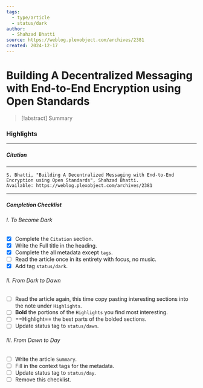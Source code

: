 ```yaml
---
tags:
  - type/article
  - status/dark
author:
  - Shahzad Bhatti
source: https://weblog.plexobject.com/archives/2381
created: 2024-12-17
---
```

# **Building A Decentralized Messaging with End-to-End Encryption using Open Standards**

> [!abstract] Summary
### **Highlights**
---
##### **Citation**
---
```
S. Bhatti, "Building A Decentralized Messaging with End-to-End Encryption using Open Standards", Shahzad Bhatti.
Available: https://weblog.plexobject.com/archives/2381
```
---
##### Completion Checklist
###### I. To Become Dark
- [x] Complete the `Citation` section.
- [x] Write the Full title in the heading.
- [x] Complete the all metadata except `tags`.
- [ ] Read the article once in its entirety with focus, no music.
- [x] Add tag `status/dark`.
###### II. From Dark to Dawn
- [ ] Read the article again, this time copy pasting interesting sections into the note under `Highlights`.
- [ ] **Bold** the portions of the `Highlights` you find most interesting.
- [ ] ==Highlight== the best parts of the bolded sections.
- [ ] Update status tag to `status/dawn`.
###### III. From Dawn to Day
- [ ] Write the article `Summary`.
- [ ] Fill in the context tags for the metadata.
- [ ] Update status tag to `status/day`.
- [ ] Remove this checklist.
